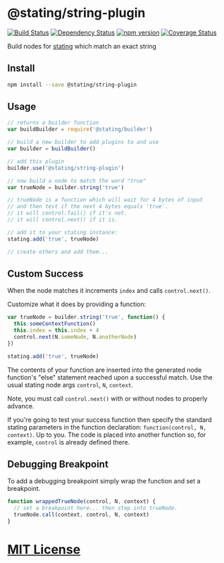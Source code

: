 # @stating/string-plugin
[![Build Status](https://travis-ci.org/elidoran/node-stating-string-plugin.svg?branch=master)](https://travis-ci.org/elidoran/node-stating-string-plugin)
[![Dependency Status](https://gemnasium.com/elidoran/node-stating-string-plugin.png)](https://gemnasium.com/elidoran/node-stating-string-plugin)
[![npm version](https://badge.fury.io/js/%40stating%2Fstring-plugin.svg)](http://badge.fury.io/js/%40stating%2Fstring-plugin)
[![Coverage Status](https://coveralls.io/repos/github/elidoran/node-stating-string-plugin/badge.svg?branch=master)](https://coveralls.io/github/elidoran/node-stating-string-plugin?branch=master)

Build nodes for [stating](https://www.npmjs.com/package/stating) which match an exact string


## Install

```sh
npm install --save @stating/string-plugin
```


## Usage

```javascript
// returns a builder function
var buildBuilder = require('@stating/builder')

// build a new builder to add plugins to and use
var builder = buildBuilder()

// add this plugin
builder.use('@stating/string-plugin')

// now build a node to match the word "true"
var trueNode = builder.string('true')

// trueNode is a function which will wait for 4 bytes of input
// and then test if the next 4 bytes equals 'true'.
// it will control.fail() if it's not.
// it will control.next() if it is.

// add it to your stating instance:
stating.add('true', trueNode)

// create others and add them...
```


## Custom Success

When the node matches it increments `index` and calls `control.next()`.

Customize what it does by providing a function:

```javascript
var trueNode = builder.string('true', function() {
  this.someContextFunction()
  this.index = this.index + 4
  control.next(N.someNode, N.anotherNode)
})

stating.add('true', trueNode)
```

The contents of your function are inserted into the generated node function's "else" statement reached upon a successful match. Use the usual stating node args `control`, `N`, `context`.

Note, you must call `control.next()` with or without nodes to properly advance.

If you're going to test your success function then specify the standard stating parameters in the function declaration: `function(control, N, context)`. Up to you. The code is placed into another function so, for example, `control` is already defined there.


## Debugging Breakpoint

To add a debugging breakpoint simply wrap the function and set a breakpoint.

```javascript
function wrappedTrueNode(control, N, context) {
  // set a breakpoint here... then step into trueNode.
  trueNode.call(context, control, N, context)  
}
```


# [MIT License](LICENSE)
